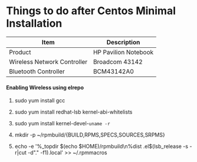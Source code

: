 # Things to do after Centos Minimal Installation

| Item | Description |
| --- | --- |
| Product | HP Pavilion Notebook |
| Wireless Network Controller | Broadcom 43142 |
| Bluetooth Controller | BCM43142A0 |


#### Enabling Wireless using elrepo

1. sudo yum install gcc

2. sudo yum install redhat-lsb kernel-abi-whitelists

3. sudo yum install kernel-devel-`uname -r`

4. mkdir -p ~/rpmbuild/{BUILD,RPMS,SPECS,SOURCES,SRPMS}

5. echo -e '%_topdir $(echo $HOME)/rpmbuild\n%dist .el$(lsb_release -s -r|cut -d"." -f1).local' >> ~/.rpmmacros
